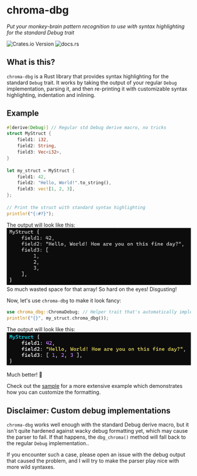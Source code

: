 # chroma-dbg
*Put your monkey-brain pattern recognition to use with syntax highlighting for the standard Debug trait*

![Crates.io Version](https://img.shields.io/crates/v/chroma-dbg) ![docs.rs](https://img.shields.io/docsrs/chroma-dbg)

## What is this?
`chroma-dbg` is a Rust library that provides syntax highlighting for the standard `Debug` trait. 
It works by taking the output of your regular `Debug` implementation, parsing it, and then re-printing it with customizable syntax highlighting, indentation and inlining.

## Example

```rust
#[derive(Debug)] // Regular std Debug derive macro, no tricks
struct MyStruct {
    field1: i32,
    field2: String,
    field3: Vec<i32>,
}

let my_struct = MyStruct {
    field1: 42,
    field2: "Hello, World!".to_string(),
    field3: vec![1, 2, 3],
};

// Print the struct with standard syntax highlighting
println!("{:#?}");
```
The output will look like this:
![Regular Debug](assets/demo_filthy.png)
So much wasted space for that array! So hard on the eyes! Disgusting!

Now, let's use `chroma-dbg` to make it look fancy:
```rust
use chroma_dbg::ChromaDebug; // Helper trait that's automatically implemented for all types that implement Debug
println!("{}", my_struct.chroma_dbg());
```

The output will look like this:
![Fancy Demo](assets/demo_fancy.png)

Much better! 🎉

Check out the [sample](examples/sample.rs) for a more extensive example which demonstrates how you can customize the formatting.

## Disclaimer: Custom debug implementations
`chroma-dbg` works well enough with the standard Debug derive macro, but it isn't quite hardened against wacky debug formatting yet, which may cause the parser to fail. If that happens, the `dbg_chroma()` method will fall back to the regular `Debug` implementation..

If you encounter such a case, please open an issue with the debug output that caused the problem, and I will try to make the parser play nice with more wild syntaxes.